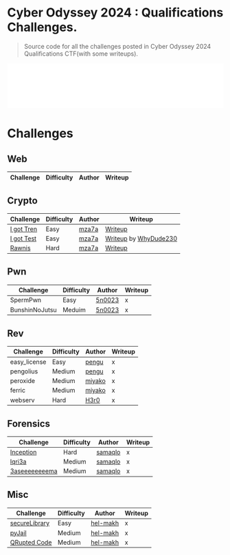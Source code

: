 # Cyber Odyssey 2024 : Qualifications Challenges.
> Source code for all the challenges posted in Cyber Odyssey 2024 Qualifications CTF(with some writeups).

<p align="center">
  <img src="img/cyberodyssey_logo.png"  width="650"/>
</p>

# Challenges

## Web

| Challenge | Difficulty | Author | Writeup |
| --------- | ---------- | ------ | ------- |

## Crypto

| Challenge | Difficulty | Author | Writeup |
| --------- | ---------- | ------ | ------- |
| [I got Tren](https://github.com/AkaSec-1337-CyberSecurity-Club/cyberodyssey_2024_qualifications/tree/main/Crypto/chall00) | Easy | [mza7a](https://github.com/mza7a) | [Writeup](https://github.com/AkaSec-1337-CyberSecurity-Club/cyberodyssey_2024_qualifications/tree/main/Crypto/chall00/solver.py) |
| [I got Test](https://github.com/AkaSec-1337-CyberSecurity-Club/cyberodyssey_2024_qualifications/tree/main/Crypto/chall01) | Easy | [mza7a](https://github.com/mza7a) | [Writeup](https://github.com/AkaSec-1337-CyberSecurity-Club/cyberodyssey_2024_qualifications/tree/main/Crypto/chall01/solver.py) by [WhyDude230](https://github.com/whydude230) |
| [Rawnis](https://github.com/AkaSec-1337-CyberSecurity-Club/cyberodyssey_2024_qualifications/tree/main/Crypto/chall02) | Hard | [mza7a](https://github.com/mza7a) | [Writeup](https://github.com/AkaSec-1337-CyberSecurity-Club/cyberodyssey_2024_qualifications/tree/main/Crypto/chall02/solver.py) |

## Pwn

| Challenge | Difficulty | Author | Writeup |
| --------- | ---------- | ------ | ------- |
| SpermPwn | Easy |  [5n0023](https://github.com/5n0023) | x |
| BunshinNoJutsu | Meduim |  [5n0023](https://github.com/5n0023) | x |

## Rev

| Challenge | Difficulty | Author | Writeup |
| --------- | ---------- | ------ | ------- |
| easy_license | Easy | [pengu](https://github.com/P3enguin) | x |
| pengolius | Medium | [pengu](https://github.com/P3enguin) | x |
| peroxide | Medium | [miyako](https://github.com/viierr) | x |
| ferric | Medium | [miyako](https://github.com/viierr) | x |
| webserv | Hard | [H3r0](https://github.com/yassine-nid) | x |

## Forensics

| Challenge | Difficulty | Author | Writeup |
| --------- | ---------- | ------ | ------- |
| [Inception](https://github.com/AkaSec-1337-CyberSecurity-Club/cyberodyssey_2024_qualifications/tree/main/DFIR/Inception) | Hard | [samaqlo](https://github.com/samaqlo/) | x |
| [lqri3a](https://github.com/AkaSec-1337-CyberSecurity-Club/cyberodyssey_2024_qualifications/tree/main/DFIR/lqri3a) | Medium | [samaqlo](https://github.com/samaqlo/) | x |
| [3aseeeeeeeema](https://github.com/AkaSec-1337-CyberSecurity-Club/cyberodyssey_2024_qualifications/tree/main/DFIR/3aseeeeeeeema) | Medium | [samaqlo](https://github.com/samaqlo/) | x |

## Misc

| Challenge | Difficulty | Author | Writeup |
| --------- | ---------- | ------ | ------- |
| [secureLibrary](https://github.com/AkaSec-1337-CyberSecurity-Club/cyberodyssey_2024_qualifications/tree/main/Misc/secureLibrary) | Easy | [hel-makh](https://github.com/hel-makh) | x |
| [pyJail](https://github.com/AkaSec-1337-CyberSecurity-Club/cyberodyssey_2024_qualifications/tree/main/Misc/pyJail) | Medium | [hel-makh](https://github.com/hel-makh) | x |
| [QRupted Code](https://github.com/AkaSec-1337-CyberSecurity-Club/cyberodyssey_2024_qualifications/tree/main/Misc/QRupted%20Code) | Medium | [hel-makh](https://github.com/hel-makh) | x |
